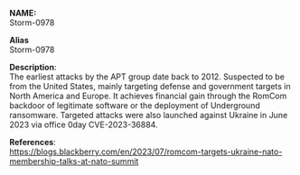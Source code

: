**NAME:**  
Storm-0978

**Alias**  
Storm-0978


**Description**:   
The earliest attacks by the APT group date back to 2012. Suspected to be from the United States, mainly targeting defense and government targets in North America and Europe. It achieves financial gain through the RomCom backdoor of legitimate software or the deployment of Underground ransomware. Targeted attacks were also launched against Ukraine in June 2023 via office 0day CVE-2023-36884.


**References**:  
https://blogs.blackberry.com/en/2023/07/romcom-targets-ukraine-nato-membership-talks-at-nato-summit